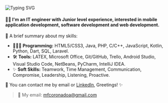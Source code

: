 ![Typing SVG](https://readme-typing-svg.demolab.com?font=Source+Code+Pro&size=22&pause=1000&color=AE07B5&width=435&lines=Hi!+I'm+Fernanda+Coronado+%3A)

#### 👋🏼 I'm an IT engineer with Junior level experience, interested in mobile application development, software development and web development.

🌱 A brief summary about my skills:

 - 👩🏽‍💻 **Programming:** HTML5/CSS3, Java, PHP, C/C++, JavaScript, Kotlin, Python, Dart, SQL, Laravel.
 - 🛠️ **Tools:** LATEX, Microsoft Office, Git/GitHub, Trello, Android Studio, Visual Studio Code, NetBeans, PyCharm, IntelliJ IDEA.
 - ✨ **Soft Skills:** Teamwork, Time Management, Communication, Compromise, Leadership, Listening, Proactive.


💬 You can contact me by email or [LinkedIn](https://www.linkedin.com/in/fernanda-coronado-07/), Greetings! ✨

> 📧 My email: mfcoronadoa@gmail.com

  

<!--

**mfcoronadoa/mfcoronadoa** is a ✨ _special_ ✨ repository because its `README.md` (this file) appears on your GitHub profile.

  

Here are some ideas to get you started:

  

- 🔭 I’m currently working on ...

- 🌱 I’m currently learning ...

- 👯 I’m looking to collaborate on ...

- 🤔 I’m looking for help with ...

- 💬 Ask me about ...

- 📫 How to reach me: ...

- 😄 Pronouns: ...

- ⚡ Fun fact: ...

-->
